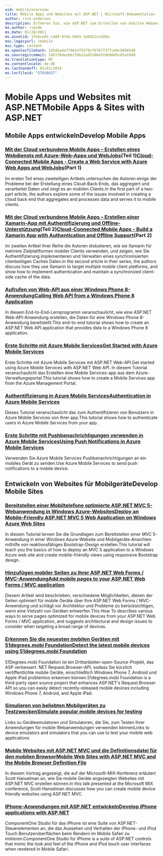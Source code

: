 ```yaml
---
uid: mobile/overview
title: Mobile Apps und Websites mit ASP.NET | Microsoft-Dokumentation
author: rick-anderson
description: Erfahren Sie, wie ASP.NET zum Erstellen von mobilen Webanwendungen erleichtert
ms.author: riande
ms.date: 01/28/2011
ms.assetid: 1febce65-cdd4-47da-bdb5-1e6022ccd20a
msc.legacyurl: /mobile
msc.type: content
ms.openlocfilehash: 1d5dea4a7f961475579cfdf677377ce9c9956540
ms.sourcegitcommit: 24b1f6decbb17bb22a45166e5fdb0845c65af498
ms.translationtype: MT
ms.contentlocale: de-DE
ms.lasthandoff: 03/01/2019
ms.locfileid: "57036637"
---
```

<a name="mobile-apps--sites-with-aspnet"></a><span data-ttu-id="78ab4-103">Mobile Apps und Websites mit ASP.NET</span><span class="sxs-lookup"><span data-stu-id="78ab4-103">Mobile Apps & Sites with ASP.NET</span></span>
====================
## <a name="develop-mobile-apps"></a><span data-ttu-id="78ab4-104">Mobile Apps entwickeln</span><span class="sxs-lookup"><span data-stu-id="78ab4-104">Develop Mobile Apps</span></span>


### <a name="cloud-connected-mobile-apps---create-a-web-service-with-azure-web-apps-and-webjobshttpsmsdnmicrosoftcommagazinemt185572part-1"></a><span data-ttu-id="78ab4-105">[Mit der Cloud verbundene Mobile Apps – Erstellen eines Webdiensts mit Azure-Web-Apps und WebJobs](https://msdn.microsoft.com/magazine/mt185572)(Teil 1)</span><span class="sxs-lookup"><span data-stu-id="78ab4-105">[Cloud-Connected Mobile Apps - Create a Web Service with Azure Web Apps and WebJobs](https://msdn.microsoft.com/magazine/mt185572)(Part 1)</span></span>

<span data-ttu-id="78ab4-106">Im ersten Teil eines zweiteiligen Artikels untersuchen die Autoren einige der Probleme bei der Erstellung eines Cloud-Back-Ends, das aggregiert und verarbeitet Daten und zeigt es an mobilen Clients.</span><span class="sxs-lookup"><span data-stu-id="78ab4-106">In the first part of a two-part article, the authors explore some of the issues involved in creating a cloud back end that aggregates and processes data and serves it to mobile clients.</span></span>


### <a name="cloud-connected-mobile-apps---build-a-xamarin-app-with-authentication-and-offline-supporthttpsmsdnmicrosoftcommagazinemt422581aspxpart-2"></a><span data-ttu-id="78ab4-107">[Mit der Cloud verbundene Mobile Apps – Erstellen einer Xamarin-App mit Authentifizierung und Offline-Unterstützung](https://msdn.microsoft.com/magazine/mt422581.aspx)(Teil 2)</span><span class="sxs-lookup"><span data-stu-id="78ab4-107">[Cloud-Connected Mobile Apps - Build a Xamarin App with Authentication and Offline Support](https://msdn.microsoft.com/magazine/mt422581.aspx)(Part 2)</span></span>

<span data-ttu-id="78ab4-108">Im zweiten Artikel ihrer Reihe die Autoren diskutieren, wie sie Xamarin für mehrere Zielplattformen mobiler Clients verwenden, und zeigen, wie Sie Authentifizierung implementieren und Verwalten eines synchronisierten clientseitigen Caches Daten.</span><span class="sxs-lookup"><span data-stu-id="78ab4-108">In the second article in their series, the authors discuss how they use Xamarin to target multiple mobile client platforms, and show how to implement authentication and maintain a synchronized client-side cache of the data.</span></span>


### <a name="calling-web-api-from-a-windows-phone-8-applicationweb-apioverviewmobile-clientscalling-web-api-from-a-windows-phone-8-applicationmd"></a>[<span data-ttu-id="78ab4-109">Aufrufen von Web-API aus einer Windows Phone 8-Anwendung</span><span class="sxs-lookup"><span data-stu-id="78ab4-109">Calling Web API from a Windows Phone 8 Application</span></span>](../web-api/overview/mobile-clients/calling-web-api-from-a-windows-phone-8-application.md)

<span data-ttu-id="78ab4-110">In diesem End-to-End-Lernprogramm veranschaulicht, wie eine ASP.NET Web-API-Anwendung erstellen, die Daten für eine Windows Phone 8-Anwendung bereitstellt.</span><span class="sxs-lookup"><span data-stu-id="78ab4-110">This end-to-end tutorial shows how to create an ASP.NET Web API application that provides data to a Windows Phone 8 application.</span></span>


### <a name="get-started-with-azure-mobile-serviceshttpsazuremicrosoftcomdocumentationarticlesmobile-services-dotnet-backend-windows-store-dotnet-get-startedwtmcidzumoaspnet"></a>[<span data-ttu-id="78ab4-111">Erste Schritte mit Azure Mobile Services</span><span class="sxs-lookup"><span data-stu-id="78ab4-111">Get Started with Azure Mobile Services</span></span>](https://azure.microsoft.com/documentation/articles/mobile-services-dotnet-backend-windows-store-dotnet-get-started?WT.mc_id=zumo_aspnet)

<span data-ttu-id="78ab4-112">Erste Schritte mit Azure Mobile Services mit ASP.NET Web-API.</span><span class="sxs-lookup"><span data-stu-id="78ab4-112">Get started using Azure Mobile Services with ASP.NET Web API.</span></span> <span data-ttu-id="78ab4-113">In diesem Tutorial veranschaulicht das Erstellen eine Mobile Services-app aus dem Azure-Verwaltungsportal.</span><span class="sxs-lookup"><span data-stu-id="78ab4-113">This tutorial shows how to create a Mobile Services app from the Azure Management Portal.</span></span>


### <a name="authentication-in-azure-mobile-serviceshttpsazuremicrosoftcomdocumentationarticlesmobile-services-dotnet-backend-windows-store-dotnet-get-started-userswtmcidzumoaspnet"></a>[<span data-ttu-id="78ab4-114">Authentifizierung in Azure Mobile Services</span><span class="sxs-lookup"><span data-stu-id="78ab4-114">Authentication in Azure Mobile Services</span></span>](https://azure.microsoft.com/documentation/articles/mobile-services-dotnet-backend-windows-store-dotnet-get-started-users/?WT.mc_id=zumo_aspnet)

<span data-ttu-id="78ab4-115">Dieses Tutorial veranschaulicht das zum Authentifizieren von Benutzern in Azure Mobile Services von Ihrer app.</span><span class="sxs-lookup"><span data-stu-id="78ab4-115">This tutorial shows how to authenticate users in Azure Mobile Services from your app.</span></span>


### <a name="using-push-notifications-in-azure-mobile-serviceshttpsazuremicrosoftcomdocumentationarticlesmobile-services-dotnet-backend-windows-store-dotnet-get-started-pushwtmcidzumoaspnet"></a>[<span data-ttu-id="78ab4-116">Erste Schritte mit Pushbenachrichtigungen verwenden in Azure Mobile Services</span><span class="sxs-lookup"><span data-stu-id="78ab4-116">Using Push Notifications in Azure Mobile Services</span></span>](https://azure.microsoft.com/documentation/articles/mobile-services-dotnet-backend-windows-store-dotnet-get-started-push/?WT.mc_id=zumo_aspnet)

<span data-ttu-id="78ab4-117">Verwenden Sie Azure Mobile Services Pushbenachrichtigungen an ein mobiles Gerät zu senden.</span><span class="sxs-lookup"><span data-stu-id="78ab4-117">Use Azure Mobile Services to send push notifications to a mobile device.</span></span>


## <a name="develop-mobile-sites"></a><span data-ttu-id="78ab4-118">Entwickeln von Websites für Mobilgeräte</span><span class="sxs-lookup"><span data-stu-id="78ab4-118">Develop Mobile Sites</span></span>


### <a name="deploy-an-mobile-friendly-aspnet-mvc-5-web-application-on-windows-azure-web-siteshttpsdocsmicrosoftcomazureapp-service-webweb-sites-dotnet-deploy-aspnet-mvc-mobile-app"></a>[<span data-ttu-id="78ab4-119">Bereitstellen einer Mobiltelefone optimierte ASP.NET MVC 5-Webanwendung in Windows Azure-Websites</span><span class="sxs-lookup"><span data-stu-id="78ab4-119">Deploy an Mobile-Friendly ASP.NET MVC 5 Web Application on Windows Azure Web Sites</span></span>](https://docs.microsoft.com/azure/app-service-web/web-sites-dotnet-deploy-aspnet-mvc-mobile-app)

<span data-ttu-id="78ab4-120">In diesem Tutorial lernen Sie die Grundlagen zum Bereitstellen einer MVC 5-Anwendung in einer Windows Azure-Website und Mobilgeräte-Ansichten mithilfe von reaktionsfähiges Bootstrap-Design erstellen.</span><span class="sxs-lookup"><span data-stu-id="78ab4-120">This tutorial will teach you the basics of how to deploy an MVC 5 application to a Windows Azure web site and create mobile-friendly views using responsive Bootstrap design.</span></span>


### <a name="add-mobile-pages-to-your-aspnet-web-forms--mvc-applicationwhitepapersadd-mobile-pages-to-your-aspnet-web-forms-mvc-applicationmd"></a>[<span data-ttu-id="78ab4-121">Hinzufügen mobiler Seiten zu Ihrer ASP.NET Web Forms / MVC-Anwendung</span><span class="sxs-lookup"><span data-stu-id="78ab4-121">Add mobile pages to your ASP.NET Web Forms / MVC application</span></span>](../whitepapers/add-mobile-pages-to-your-aspnet-web-forms-mvc-application.md)

<span data-ttu-id="78ab4-122">Diesem Artikel wird beschrieben, verschiedene Möglichkeiten, dienen der Seiten optimiert für mobile Geräte über Ihre ASP.NET Web Forms / MVC-Anwendung und schlägt vor Architektur und Probleme zu berücksichtigen, wenn eine Vielzahl von Geräten entwerfen.</span><span class="sxs-lookup"><span data-stu-id="78ab4-122">This How To describes various ways to serve pages optimized for mobile devices from your ASP.NET Web Forms / MVC application, and suggests architectural and design issues to consider when targeting a broad range of devices.</span></span>


### <a name="detect-the-latest-mobile-devices-using-51degreesmobi-foundationhttpsgithubcom51degreesdotnet-device-detection"></a>[<span data-ttu-id="78ab4-123">Erkennen Sie die neuesten mobilen Geräten mit 51degrees.mobi Foundation</span><span class="sxs-lookup"><span data-stu-id="78ab4-123">Detect the latest mobile devices using 51degrees.mobi Foundation</span></span>](https://github.com/51Degrees/dotNET-Device-Detection)

<span data-ttu-id="78ab4-124">51Degrees.mobi Foundation ist ein Drittanbieter-open-Source-Projekt, das ASP verbessert. NET Request.Browser-API, sodass Sie kürzlich veröffentlichte mobile Geräte, einschließlich Windows Phone 7, Android und Apple iPad problemlos erkennen können.</span><span class="sxs-lookup"><span data-stu-id="78ab4-124">51degrees.mobi Foundation is a third-party open source project that enhances ASP.NET's Request.Browser API so you can easily detect recently-released mobile devices including Windows Phone 7, Android, and Apple iPad.</span></span>


### <a name="simulate-popular-mobile-devices-for-testingdevice-simulatorsmd"></a>[<span data-ttu-id="78ab4-125">Simulieren von beliebten Mobilgeräten zu Testzwecken</span><span class="sxs-lookup"><span data-stu-id="78ab4-125">Simulate popular mobile devices for testing</span></span>](device-simulators.md)

<span data-ttu-id="78ab4-126">Links zu Geräteemulatoren und Simulatoren, die Sie, zum Testen Ihrer Anwendungen für mobile Webanwendungen verwenden können</span><span class="sxs-lookup"><span data-stu-id="78ab4-126">Links to device emulators and simulators that you can use to test your mobile web applications</span></span>


### <a name="mobile-web-sites-with-aspnet-mvc-and-the-mobile-browser-definition-filehttpwwwhanselmancomblogmixmobilewebsiteswithaspnetmvcandthemobilebrowserdefinitionfileaspx"></a>[<span data-ttu-id="78ab4-127">Mobile Websites mit ASP.NET MVC und die Definitionsdatei für den mobilen Browser</span><span class="sxs-lookup"><span data-stu-id="78ab4-127">Mobile Web Sites with ASP.NET MVC and the Mobile Browser Definition File</span></span>](http://www.hanselman.com/blog/MixMobileWebSitesWithASPNETMVCAndTheMobileBrowserDefinitionFile.aspx)

<span data-ttu-id="78ab4-128">In diesem Vortrag angezeigt, die auf der Microsoft-MIX-Konferenz erläutert Scott Hanselman an, wie Sie mobile Geräte angezeigten Websites mit ASP.NET MVC erstellen können.</span><span class="sxs-lookup"><span data-stu-id="78ab4-128">In this talk presented at the Microsoft MIX conference, Scott Hanselman discusses how you can create mobile device friendly websites using ASP.NET MVC.</span></span>


### <a name="develop-iphone-applications-with-aspnethttplabscomponentonecomiphone"></a>[<span data-ttu-id="78ab4-129">IPhone-Anwendungen mit ASP.NET entwickeln</span><span class="sxs-lookup"><span data-stu-id="78ab4-129">Develop iPhone applications with ASP.NET</span></span>](http://labs.componentone.com/iPhone/)

<span data-ttu-id="78ab4-130">ComponentOne Studio für das iPhone ist eine Suite von ASP.NET-Steuerelementen an, die das Aussehen und Verhalten der iPhone- und iPod Touch Benutzeroberflächen beim Rendern im Mobile Safari zu imitieren.</span><span class="sxs-lookup"><span data-stu-id="78ab4-130">ComponentOne Studio for iPhone is a suite of ASP.NET controls that mimic the look and feel of the iPhone and iPod touch user interfaces when rendered in Mobile Safari.</span></span>
